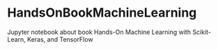 # HandsOnBookMachineLearning
Jupyter notebook about book Hands-On Machine Learning with Scikit-Learn, Keras, and TensorFlow

